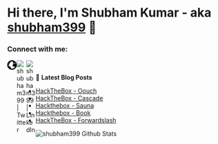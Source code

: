# Hi there, I'm Shubham Kumar - aka [shubham399][website] 👋

<!--
**shubham399/shubham399** is a ✨ _special_ ✨ repository because its `README.md` (this file) appears on your GitHub profile.

Here are some ideas to get you started:

- 🔭 I’m currently working on ...
- 🌱 I’m currently learning ...
- 👯 I’m looking to collaborate on ...
- 🤔 I’m looking for help with ...
- 💬 Ask me about ...
- 📫 How to reach me: ...
- 😄 Pronouns: ...
- ⚡ Fun fact: ...
-->


### Connect with me:

[<img align="left" alt="shubham399.com" width="22px" src="https://raw.githubusercontent.com/iconic/open-iconic/master/svg/globe.svg" />][website]
[<img align="left" alt="shubham399 | Twitter" width="22px" src="https://cdn.jsdelivr.net/npm/simple-icons@v3/icons/twitter.svg" />][twitter]
[<img align="left" alt="shubham399 | LinkedIn" width="22px" src="https://cdn.jsdelivr.net/npm/simple-icons@v3/icons/linkedin.svg" />][linkedin]

<br />

📕 **Latest Blog Posts**
<!-- BLOG-POST-LIST:START -->
- [HackTheBox - Oouch](https://www.shubhkumar.in/htb/oouch/)
- [HackTheBox - Cascade](https://www.shubhkumar.in/htb/cascade/)
- [Hackthebox - Sauna](https://www.shubhkumar.in/htb/sauna/)
- [Hackthebox - Book](https://www.shubhkumar.in/htb/book/)
- [HackTheBox - Forwardslash](https://www.shubhkumar.in/htb/forwardslash/)
<!-- BLOG-POST-LIST:END -->



<img align="left" alt="shubham399 Github Stats" src="https://github-readme-stats.vercel.app/api?username=shubham399&show_icons=true&hide_border=true&count_private=true" />


[website]:  https://www.shubhkumar.in
[twitter]:  https://twitter.com/shubhkumar01/
[linkedin]: https://www.linkedin.com/in/shubham399/

